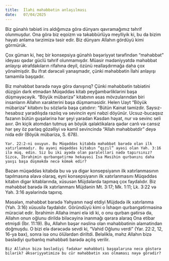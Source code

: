 ```yaml
---
title:  İlahi məhəbbətin anlaşılması
date:   07/04/2025
---
```


Biz günahlı təbiəti irs aldığımıza görə dünyanı qavramağımız təhrif olunmuşdur. Ona görə biz eqoizm və təkəbbürlüyə meylliyik ki, bu da bizim həyatı anlama tərzimizə təsir edir. Biz dünyanı Allahın gördüyü kimi görmürük.

Çox güman ki, heç bir konsepsiya günahlı bəşəriyyət tərəfindən “məhəbbət” ideyası qədər güclü təhrif olunmamışdır. Müasir mədəniyyətdə məhəbbət anlayışı ətrafdakıların rifahına deyil, özünü reallaşdırmağa daha çox yönəlmişdir. Bu ifrat dərəcəli yanaşmadır, çünki məhəbbətin İlahi anlayışı tamamilə başqadır.

Biz məhəbbət barədə nəyə görə danışırıq? Çünki məhəbbətin təbiətini düzgün dərk etmədən Müqəddəs kitab peyğəmbərliklərini başa düşməyəcəyik. “Böyük mübarizə” kitabının əsas mövzularından biri insanların Allahın xarakterini başa düşməməsidir. Helen Uayt “Böyük mübarizə” kitabını bu sözlərlə başa çatıdırır: “Bütün Kainat təmizdir. Saysız-hesabsız yaradılışda razılıq və sevincin eyni nəbzi döyünür. Ucsuz-bucaqsız fəzanın bütün guşələrinə hər şeyi yaradan Kəsdən həyat, nur və sevinc seli axır. Ən kiçik atomdan tutmuş ən böyük qalaktikalara qədər canlı və cansız hər şey öz parlaq gözəlliyi və kamil sevincində “Allah məhəbbətdir” deyə nida edir (Böyük mübarizə, S. 678).

`Yar. 22:2-ni oxuyun. Bu Müqəddəs kitabda məhəbbət barədə olan ilk xatırlanmadır. Bu ayəni müqəddəs kitabın “qızıl” ayəsi olan Yəh. 3:16 ilə müq. edin. Siz bu iki ayədə olan paralelləri nədə tapırsınız? Sizcə, İbrahimin qurbangətirmə hekayəsi İsa Məsihin qurbanını daha yaxşı başa düşməkdə necə kömək edir?`

Bəzən müqəddəs kitabda bu və ya digər konsepsiyanın ilk xatırlanmasının tapılmasına əlavə olaraq, eyni konsepsiyanın ilk xatırlanmasını Müqəddəs kitabın digər kitablarında, xüsusən Müjdələrdə tapmaq çox faydalıdır. Biz məhəbbət barədə ilk xatırlanmanı Müjdənin Mt. 3:17; Mk. 1:11; Lk. 3:22 və Yəh. 3:16 ayələrində tapırıq.

Məsələn, məhəbbət barədə Yəhyanın nəql etdiyi Müjdədə ilk xatırlanma (Yəh. 3:16) xüsusilə faydalıdır. Göründüyü kimi o İshaqın qurbangətirməsinə müraciət edir. İbrahimin Allaha imani elə idi ki, o onu qurban gətirsə də, Allahın onun oğlunu dirildə biləcəyinə inanmağı qərara alaraq Ona etibar etmişdi (İbr. 11:19). Bu, Allahın bəşər nəslinə olan məhəbbətinin əlamətindən doğmuşdu. O bizi elə dərəcədə sevdi ki, “Vahid Oğlunu verdi” (Yar. 22:2, 12, 16-ya bax), sonra isə onu ölülərdən diriltdi. Beləliklə, məhz Allahın bizə bəslədiyi qurbanlıq məhəbbəti barədə açılış verilir.

`Biz Allahın bizə bəslədiyi fədakar məhəbbəti başqalarına necə göstərə bilərik? Əksəriyyətimizə bu cür məhəbbətin xas olmaması nəyə görədir?`
